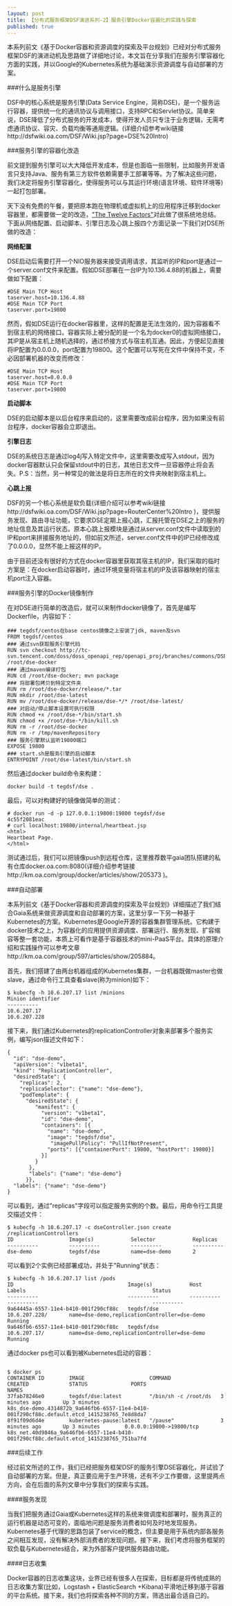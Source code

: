 ```yaml
---
layout: post
title: 【分布式服务框架DSF演进系列-2】服务引擎Docker容器化的实践与探索
published: true
---
```


本系列前文《基于Docker容器和资源调度的探索及平台规划》已经对分布式服务框架DSF的演进动机及思路做了详细地讨论，本文旨在分享我们在服务引擎容器化方面的实践，并以Google的Kubernetes系统为基础演示资源调度与自动部署的方案。

###什么是服务引擎

DSF中的核心系统是服务引擎(Data Service Engine，简称DSE)，是一个服务运行容器，提供统一化的通讯协议与调用接口，支持RPC和Servlet协议。简单来说，DSE降低了分布式服务的开发成本，使得开发人员只专注于业务逻辑，无需考虑通讯协议、容灾、负载均衡等通用逻辑。(详细介绍参考wiki链接http://dsfwiki.oa.com/DSF/Wiki.jsp?page=DSE%20Intro)

###服务引擎的容器化改造

前文提到服务引擎可以大大降低开发成本，但是也面临一些限制，比如服务开发语言只支持Java、服务有第三方软件依赖需要手工部署等等。为了解决这些问题，我们决定将服务引擎容器化，使得服务可以与其运行环境(语言环境、软件环境等)一起打包部署。

天下没有免费的午餐，要把原本跑在物理机或虚拟机上的应用程序迁移到docker容器里，都需要做一定的改造，["The Twelve Factors"](http://12factor.net/)对此做了很系统地总结。下面从网络配置、启动脚本、引擎日志及心跳上报四个方面记录一下我们对DSE所做的改造：

**网络配置**

DSE启动后需要打开一个NIO服务器来接受调用请求，其监听的IP和port是通过一个server.conf文件来配置。假如DSE部署在一台IP为10.136.4.88的机器上，需要做如下配置：

    #DSE Main TCP Host
    taserver.host=10.136.4.88
    #DSE Main TCP Port
    taserver.port=19800

然而，假如DSE运行在docker容器里，这样的配置是无法生效的，因为容器看不到宿主机的网络接口。容器实际上被分配的是一个名为docker0的虚拟网络接口，其IP是从宿主机上随机选择的，通过桥接方式与宿主机互通。因此，方便起见直接将IP配置为0.0.0.0，port配置为19800。这个配置可以写死在文件中保持不变，不必因部署机器的改变而修改：

    #DSE Main TCP Host
    taserver.host=0.0.0.0
    #DSE Main TCP Port
    taserver.port=19800

**启动脚本**

DSE的启动脚本是以后台程序来启动的，这里需要改成前台程序，因为如果没有前台程序，docker容器会立即退出。

**引擎日志**

DSE的系统日志是通过log4j写入特定文件中，这里需要改成写入stdout，因为docker容器默认只会保留stdout中的日志，其他日志文件一旦容器停止将会丢失。P.S：当然，另一种常见的做法是将日志所在的文件夹映射到宿主机上。

**心跳上报**

DSF的另一个核心系统是软负载(详细介绍可以参考wiki链接http://dsfwiki.oa.com/DSF/Wiki.jsp?page=RouterCenter%20Intro )，提供服务发现、路由寻址功能，它要求DSE定期上报心跳，汇报托管在DSE之上的服务的地址信息及其运行状态。原本心跳上报模块是通过从server.conf文件中读取到的IP和port来拼接服务地址的，但如前文所述，server.conf文件中的IP已经修改成了0.0.0.0，显然不能上报这样的IP。

由于目前还没有很好的方式在docker容器里获取其宿主机的IP，我们采取的临时方案是：在docker启动容器时，通过环境变量将宿主机的IP及该容器映射的宿主机port注入容器。

###服务引擎的Docker镜像制作

在对DSE进行简单的改造后，就可以来制作docker镜像了，首先是编写Dockerfile，内容如下：

    ### tegdsf/centos在base centos镜像之上安装了jdk, maven及svn
    FROM tegdsf/centos
    ### 通过svn获取服务引擎代码
    RUN svn checkout http://tc-svn.tencent.com/doss/doss_openapi_rep/openapi_proj/branches/commons/DSE/docker_1.0 /root/dse-docker
    ### 通过maven编译打包
    RUN cd /root/dse-docker; mvn package
    ### 将部署包拷贝到特定文件夹
    RUN rm /root/dse-docker/release/*.tar
    RUN mkdir /root/dse-latest
    RUN mv /root/dse-docker/release/dse-*/* /root/dse-latest/
    ### 对启动/停止脚本设置可执行权限
    RUN chmod +x /root/dse-*/bin/start.sh
    RUN chmod +x /root/dse-*/bin/kill.sh
    RUN rm -r /root/dse-docker
    RUN rm -r /tmp/mavenRepository
    ### 服务引擎默认监听19800端口
    EXPOSE 19800
    ### start.sh是服务引擎的启动脚本
    ENTRYPOINT /root/dse-latest/bin/start.sh

然后通过docker build命令来构建：

    docker build -t tegdsf/dse .

最后，可以对构建好的镜像做简单的测试：

    # docker run -d -p 127.0.0.1:19800:19800 tegdsf/dse
    4c55f2081eac
    # curl localhost:19800/internal/heartbeat.jsp
    <html>
    Heartbeat Page.
    </html>

测试通过后，我们可以把镜像push到远程仓库，这里推荐数平gaia团队搭建的私有仓库docker.oa.com:8080(详细介绍参考链接http://km.oa.com/group/docker/articles/show/205373 )。

###自动部署

本系列前文《基于Docker容器和资源调度的探索及平台规划》详细描述了我们结合Gaia系统来做资源调度和自动部署的方案，这里分享一下另一种基于Kubernetes的方案。Kubernetes是Google开源的容器集群管理系统。它构建于docker技术之上，为容器化的应用提供资源调度、部署运行、服务发现、扩容缩容等整一套功能，本质上可看作是基于容器技术的mini-PaaS平台。具体的原理介绍和实践操作可以参考文章http://km.oa.com/group/597/articles/show/205884。

首先，我们搭建了由两台机器组成的Kubernetes集群，一台机器既做master也做slave，通过命令行工具查看slave(称为minion)如下：

    $ kubecfg -h 10.6.207.17 list /minions
    Minion identifier
    ----------
    10.6.207.17
    10.6.207.228

接下来，我们通过Kubernetes的replicationController对象来部署多个服务实例，编写json描述文件如下：

    {
      "id": "dse-demo",
      "apiVersion": "v1beta1",
      "kind": "ReplicationController",
      "desiredState": {
        "replicas": 2,
        "replicaSelector": {"name": "dse-demo"},
        "podTemplate": {
          "desiredState": {
             "manifest": {
               "version": "v1beta1",
               "id": "dse-demo",
               "containers": [{
                 "name": "dse-demo",
                 "image": "tegdsf/dse",
                  "imagePullPolicy": "PullIfNotPresent",
                 "ports": [{"containerPort": 19800, "hostPort": 19800}]
               }]
             }
           },
           "labels": {"name": "dse-demo"}
          }},
      "labels": {"name": "dse-demo"}
    }

可以看到，通过"replicas"字段可以指定服务实例的个数。最后，用命令行工具提交描述文件：

    $ kubecfg -h 10.6.207.17 -c dseController.json create /replicationControllers
    ID                  Image(s)            Selector            Replicas
    ----------          ----------          ----------          ----------
    dse-demo            tegdsf/dse          name=dse-demo       2

可以看到2个实例已经部署成功，并处于"Running"状态：

    $ kubecfg -h 10.6.207.17 list /pods
    ID                                     Image(s)            Host                Labels                                         Status
    ----------                             ----------          ----------          ----------                                     ----------
    9a64445a-6557-11e4-b410-001f290cf88c   tegdsf/dse          10.6.207.228/       name=dse-demo,replicationController=dse-demo   Running
    9a646fb6-6557-11e4-b410-001f290cf88c   tegdsf/dse          10.6.207.17/        name=dse-demo,replicationController=dse-demo   Running

通过docker ps也可以看到被Kubernetes启动的容器：

<pre><code class="bash">
$ docker ps
CONTAINER ID        IMAGE                     COMMAND                CREATED             STATUS              PORTS                      NAMES
37fab78246e0        tegdsf/dse:latest         "/bin/sh -c /root/ds   3 minutes ago       Up 3 minutes                                   k8s_dse-demo.4314872b_9a646fb6-6557-11e4-b410-001f290cf88c.default.etcd_1415238765_7e8d8da7   
8f91f09d6d4e        kubernetes-pause:latest   "/pause"               3 minutes ago       Up 3 minutes        0.0.0.0:19800->19800/tcp   k8s_net.40d9846a_9a646fb6-6557-11e4-b410-001f290cf88c.default.etcd_1415238765_751ba7fd       
</code></pre>

###后续工作

经过前文所述的工作，我们已经把服务框架DSF的服务引擎DSE容器化，并试验了自动部署的方案。但是，真正要应用于生产环境，还有不少工作要做，这里提两点方向，会在后面的系列文章中分享我们的探索与实践。

####服务发现

当我们把服务通过Gaia或Kubernetes这样的系统来做调度和部署时，服务真正的运行机器是动态可变的，面临地问题是服务消费者如何及时地发现服务。Kubernetes基于代理的思路包装了service的概念，但主要是用于系统内部各服务之间相互发现，没有解决外部消费者的发现问题。接下来，我们考虑将服务框架的软负载与Kubernetes结合，来为外部客户提供服务路由功能。

####日志收集

Docker容器的日志收集这块，业界已经有很多人在探索，目标都是将传统成熟的日志收集方案(比如，Logstash + ElasticSearch +Kibana)平滑地迁移到基于容器的平台系统。接下来，我们也将探索各种不同的方案，筛选出最合适自己的。
